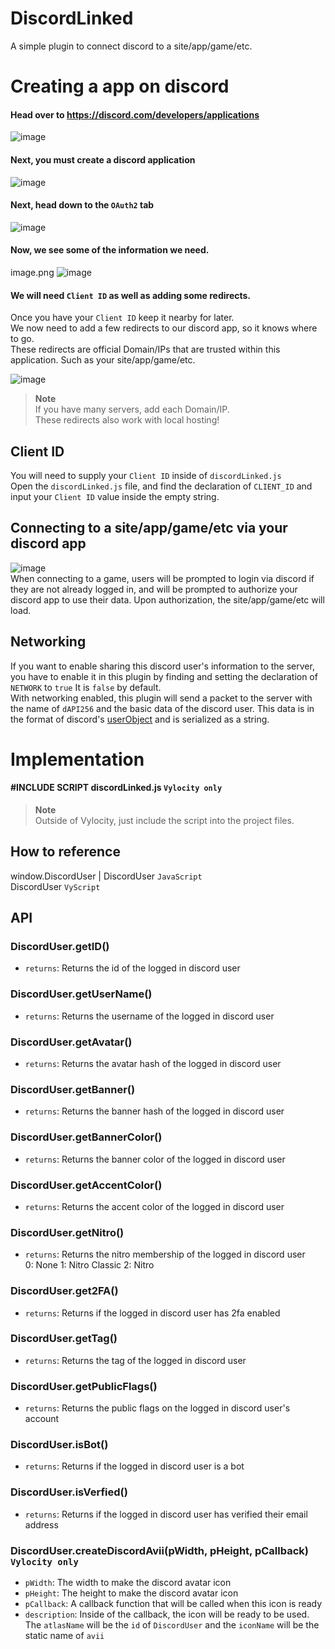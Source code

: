 # DiscordLinked  
A simple plugin to connect discord to a site/app/game/etc.    

# Creating a app on discord

#### Head over to https://discord.com/developers/applications

![image](https://user-images.githubusercontent.com/56242467/195375349-4b11f7af-302a-47a8-8614-d8b09f4c3656.png)

#### Next, you must create a discord application

![image](https://user-images.githubusercontent.com/56242467/195375540-ec7e240e-5118-4144-bd88-b8b9d81dcfb2.png)

#### Next, head down to the `OAuth2` tab

![image](https://user-images.githubusercontent.com/56242467/195375665-ee319e7d-205b-4d26-ab36-b401c02101b6.png)

#### Now, we see some of the information we need. 
image.png
![image](https://user-images.githubusercontent.com/56242467/195376162-9b4a34f6-01ae-40f5-b89c-95f27738e3f0.png)

#### We will need `Client ID` as well as adding some redirects.

Once you have your `Client ID` keep it nearby for later.  
We now need to add a few redirects to our discord app, so it knows where to go.  
These redirects are official Domain/IPs that are trusted within this application. Such as your site/app/game/etc.    

![image](https://user-images.githubusercontent.com/56242467/195378346-78bbf89e-c6df-4265-bd2b-3d5c345e24c1.png)

> **Note**  
> If you have many servers, add each Domain/IP.  
> These redirects also work with local hosting!

## Client ID  

You will need to supply your `Client ID` inside of `discordLinked.js`  
Open the `discordLinked.js` file, and find the declaration of `CLIENT_ID` and input your `Client ID` value inside the empty string.  

## Connecting to a site/app/game/etc via your discord app    
![image](https://user-images.githubusercontent.com/56242467/195381931-e89f7ed2-237d-4422-9c4f-29bd86add424.png)  
When connecting to a game, users will be prompted to login via discord if they are not already logged in, and will be prompted to authorize your discord app to use their data.
Upon authorization, the site/app/game/etc will load.  

## Networking  
If you want to enable sharing this discord user's information to the server, you have to enable it in this plugin by finding and setting the declaration of `NETWORK` to `true` It is `false` by default.  
With networking enabled, this plugin will send a packet to the server with the name of `dAPI256` and the basic data of the discord user. This data is in the format of discord's [userObject](https://discord.com/developers/docs/resources/user#user-object) and is serialized as a string.  

# Implementation  

#### #INCLUDE SCRIPT discordLinked.js  `Vylocity only`

> **Note**  
> Outside of Vylocity, just include the script into the project files.  

## How to reference  
window.DiscordUser | DiscordUser `JavaScript`  
DiscordUser `VyScript`

## API  

###  DiscordUser.getID()
   - `returns`: Returns the id of the logged in discord user  

###  DiscordUser.getUserName()
   - `returns`: Returns the username of the logged in discord user    

###  DiscordUser.getAvatar()
   - `returns`: Returns the avatar hash of the logged in discord user 

###  DiscordUser.getBanner()
   - `returns`: Returns the banner hash of the logged in discord user 

###  DiscordUser.getBannerColor()
   - `returns`: Returns the banner color of the logged in discord user 

###  DiscordUser.getAccentColor()
   - `returns`: Returns the accent color of the logged in discord user 

###  DiscordUser.getNitro()
   - `returns`: Returns the nitro membership of the logged in discord user  
    0: None
    1: Nitro Classic
    2: Nitro

###  DiscordUser.get2FA()
   - `returns`: Returns if the logged in discord user has 2fa enabled  

###  DiscordUser.getTag()
   - `returns`: Returns the tag of the logged in discord user  

###  DiscordUser.getPublicFlags()
   - `returns`: Returns the public flags on the logged in discord user's account  

###  DiscordUser.isBot()
   - `returns`: Returns if the logged in discord user is a bot  

###  DiscordUser.isVerfied()
   - `returns`: Returns if the logged in discord user has verified their email address  

###  DiscordUser.createDiscordAvii(pWidth, pHeight, pCallback)  `Vylocity only`
   - `pWidth`: The width to make the discord avatar icon     
   - `pHeight`: The height to make the discord avatar icon    
   - `pCallback`: A callback function that will be called when this icon is ready    
   - `description`: Inside of the callback, the icon will be ready to be used. The `atlasName` will be the `id` of `DiscordUser` and the `iconName` will be the static name of `avii`  
